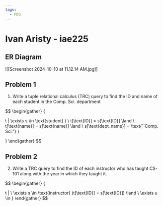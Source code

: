 ```yaml
---
tags:
  - PDS
---
```

# Ivan Aristy - iae225
## ER Diagram

![[Screenshot 2024-10-10 at 11.12.14 AM.jpg]]
## Problem 1

1. Write a tuple relational calculus (TRC) query to find the ID and name of each student in the Comp. Sci. department

$$
\begin{gather}
\{

t | \exists s \in \text{student} ( \\
t[\text{ID}] = s[\text{ID}] \land \\
t[\text{name}] = s[\text{name}] \land \\
s[\text{dept\_name}] = \text{``Comp. Sci."}
)

\}
\end{gather}
$$

## Problem 2

2. Write a TRC query to find the ID of each instructor who has taught CS-101 along with the year in which they taught it.

$$
\begin{gather}
\{

t | \\ 
\exists s \in \text{instructor} (t[\text{ID}] = s[\text{ID}]) \land \\
\exists u \in 
\}
\end{gather}
$$
